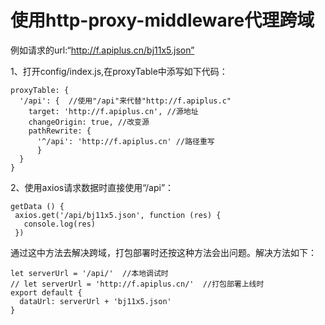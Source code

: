 #  使用http-proxy-middleware代理跨域

例如请求的url:“http://f.apiplus.cn/bj11x5.json”

1、打开config/index.js,在proxyTable中添写如下代码：

```
proxyTable: { 
  '/api': {  //使用"/api"来代替"http://f.apiplus.c" 
    target: 'http://f.apiplus.cn', //源地址 
    changeOrigin: true, //改变源 
    pathRewrite: { 
      '^/api': 'http://f.apiplus.cn' //路径重写 
      } 
  } 
}
```

2、使用axios请求数据时直接使用“/api”：

```
getData () { 
 axios.get('/api/bj11x5.json', function (res) { 
   console.log(res) 
 })
```

通过这中方法去解决跨域，打包部署时还按这种方法会出问题。解决方法如下：

```
let serverUrl = '/api/'  //本地调试时 
// let serverUrl = 'http://f.apiplus.cn/'  //打包部署上线时 
export default { 
  dataUrl: serverUrl + 'bj11x5.json' 
}
```